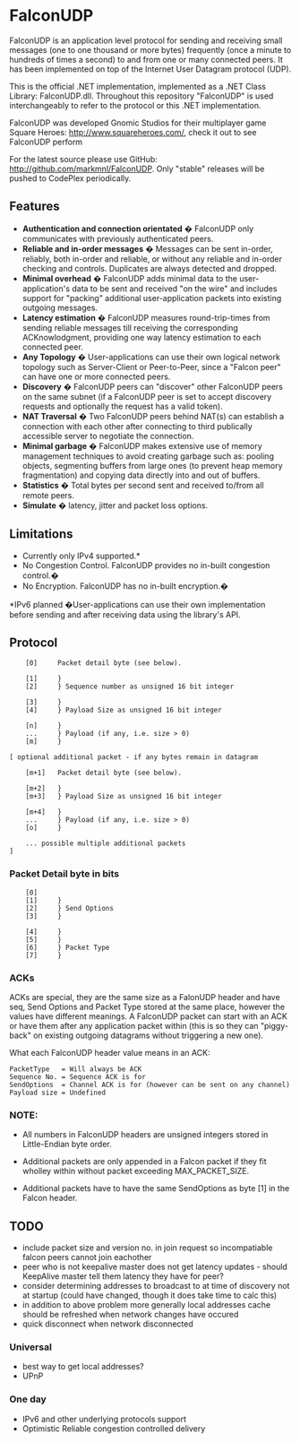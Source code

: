 # FalconUDP

FalconUDP is an application level protocol for sending and receiving small messages (one to one thousand or more bytes) frequently (once a minute to hundreds of times a second) to and from one or many connected peers. It has been implemented on top of the Internet User Datagram protocol (UDP).

This is the official .NET implementation, implemented as a .NET Class Library: FalconUDP.dll. Throughout this repository "FalconUDP" is used interchangeably to refer to the protocol or this .NET implementation.

FalconUDP was developed Gnomic Studios for their multiplayer game Square Heroes: http://www.squareheroes.com/, check it out to see FalconUDP perform

For the latest source please use GitHub: http://github.com/markmnl/FalconUDP. Only "stable" releases will be pushed to CodePlex periodically.

## Features
* **Authentication and connection orientated** � FalconUDP only communicates with previously authenticated peers.
* **Reliable and in-order messages** � Messages can be sent in-order, reliably, both in-order and reliable, or without any reliable and in-order checking and controls. Duplicates are always detected and dropped.
* **Minimal overhead** � FalconUDP adds minimal data to the user-application's data to be sent and received "on the wire" and includes support for "packing" additional user-application packets into existing outgoing messages.
* **Latency estimation** � FalconUDP measures round-trip-times from sending reliable messages till receiving the corresponding ACKnowlodgment, providing one way latency estimation to each connected peer.
* **Any Topology** � User-applications can use their own logical network topology such as Server-Client or Peer-to-Peer, since a "Falcon peer" can have one or more connected peers.
* **Discovery** � FalconUDP peers can "discover" other FalconUDP peers on the same subnet (if a FalconUDP peer is set to accept discovery requests and optionally the request has a valid token).
* **NAT Traversal** � Two FalconUDP peers behind NAT(s) can establish a connection with each other after connecting to third publically accessible server to negotiate the connection.
* **Minimal garbage** � FalconUDP makes extensive use of memory management techniques to avoid creating garbage such as: pooling objects, segmenting buffers from large ones (to prevent heap memory fragmentation) and copying data directly into and out of buffers.
* **Statistics** � Total bytes per second sent and received to/from all remote peers.
* **Simulate** � latency, jitter and packet loss options.

## Limitations
* Currently only IPv4 supported.*
* No Congestion Control. FalconUDP provides no in-built congestion control.�
* No Encryption. FalconUDP has no in-built encryption.�

*IPv6 planned
�User-applications can use their own implementation before sending and after receiving data using the library's API.

## Protocol

```   
    [0]     Packet detail byte (see below).     

    [1]     }
    [2]     } Sequence number as unsigned 16 bit integer
  
    [3]     } 
    [4]     } Payload Size as unsigned 16 bit integer
       
    [n]     }
    ...     } Payload (if any, i.e. size > 0)
    [m]     } 
       
[ optional additional packet - if any bytes remain in datagram
 
    [m+1]   Packet detail byte (see below).
       
    [m+2]   }
    [m+3]   } Payload Size as unsigned 16 bit integer
       
    [m+4]   } 
    ...     } Payload (if any, i.e. size > 0)
    [o]     }
  
    ... possible multiple additional packets 
]
```
  
### Packet Detail byte in bits

```
    [0]     
    [1]     }
    [2]     } Send Options  
    [3]     } 
       
    [4]     }   
    [5]     }   
    [6]     } Packet Type
    [7]     }  
``` 

### ACKs
   
ACKs are special, they are the same size as a FalonUDP header and have seq, Send Options and 
Packet Type stored at the same place, however the values have different meanings. A FalconUDP
packet can start with an ACK or have them after any application packet within (this is so they 
can "piggy-back" on existing outgoing datagrams without triggering a new one).

What each FalconUDP header value means in an ACK:

```   
PacketType   = Will always be ACK
Sequence No. = Sequence ACK is for
SendOptions  = Channel ACK is for (however can be sent on any channel)
Payload size = Undefined
```    

### NOTE:

* All numbers in FalconUDP headers are unsigned integers stored in Little-Endian byte order.

* Additional packets are only appended in a Falcon packet if they fit wholley within 
without packet exceeding MAX_PACKET_SIZE.

* Additional packets have to have the same SendOptions as byte [1] in the Falcon header.

## TODO
- include packet size and version no. in join request so incompatiable falcon peers cannot join eachother
- peer who is not keepalive master does not get latency updates - should KeepAlive master tell them latency they have for peer?
- consider determining addresses to broadcast to at time of discovery not at startup (could have changed, though it does take time to calc this)
- in addition to above problem more generally local addresses cache should be refreshed when network changes have occured
- quick disconnect when network disconnected

### Universal
- best way to get local addresses?
- UPnP


### One day
- IPv6 and other underlying protocols support
- Optimistic Reliable congestion controlled delivery
